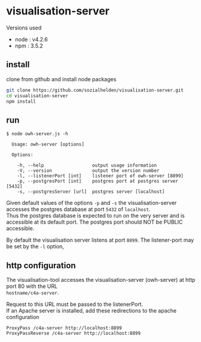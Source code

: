 # visualisation-server
Versions used

* node : v4.2.6
* npm : 3.5.2

## install

clone from github and install node packages

```bash
git clone https://github.com/sozialhelden/visualisation-server.git
cd visualisation-server
npm install
```

## run
```
$ node owh-server.js -h

  Usage: owh-server [options]

  Options:

    -h, --help                  output usage information
    -V, --version               output the version number
    -l, --listenerPort [int]    listener port of owh-server [8899]
    -p, --postgresPort [int]    postgres port at postgres server [5432]
    -s, --postgresServer [url]  postgres server [localhost]

```

Given default values of the options `-p` and `-s` the visualisation-server
accesses the postgres database at port  `5432` of `localhost`.  
Thus
the postgres database is expected to run on the very server and is accessible
at its default port. The postgres port should NOT be PUBLIC accessible.

By default the visualisation server listens at port `8899`. 
The listener-port may be set by the `-l` option,

## http configuration
The visualisation-tool accesses the visualisation-server (owh-server) at http port 80
with the URL  
`hostname/c4a-server`.

Request to this URL must be passed to the listenerPort.  
If an Apache server is installed, add these redirections to the apache configuration
```
ProxyPass /c4a-server http://localhost:8899
ProxyPassReverse /c4a-server http://localhost:8899

```


